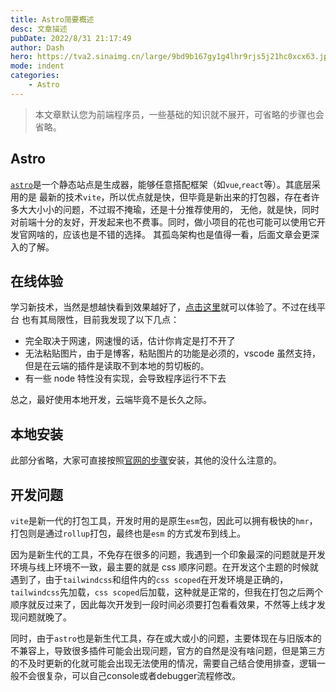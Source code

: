 ```yaml
---
title: Astro简要概述
desc: 文章描述
pubDate: 2022/8/31 21:17:49
author: Dash
hero: https://tva2.sinaimg.cn/large/9bd9b167gy1g4lhr9rjs5j21hc0xcx63.jpg
mode: indent
categories:
    - Astro
---
```


> 本文章默认您为前端程序员，一些基础的知识就不展开，可省略的步骤也会省略。

## Astro

[`astro`](https://astro.build/)是一个静态站点是生成器，能够任意搭配框架（如`vue`,`react`等）。其底层采用的是
最新的技术`vite`，所以优点就是快，但毕竟是新出来的打包器，存在者许多大大小小的问题，不过瑕不掩瑜，还是十分推荐使用的，
无他，就是快，同时对前端十分的友好，开发起来也不费事。同时，做小项目的花也可能可以使用它开发官网啥的，应该也是不错的选择。
其孤岛架构也是值得一看，后面文章会更深入的了解。

## 在线体验

学习新技术，当然是想越快看到效果越好了，[点击这里](https://astro.new/basics?on=stackblitz)就可以体验了。不过在线平台
也有其局限性，目前我发现了以下几点：

-   完全取决于网速，网速慢的话，估计你肯定是打不开了
-   无法粘贴图片，由于是博客，粘贴图片的功能是必须的，vscode 虽然支持，但是在云端的插件是读取不到本地的剪切板的。
-   有一些 node 特性没有实现，会导致程序运行不下去

总之，最好使用本地开发，云端毕竟不是长久之际。

## 本地安装

此部分省略，大家可直接按照[官网的步骤](https://docs.astro.build/zh-cn/install/auto/)安装，其他的没什么注意的。

## 开发问题

`vite`是新一代的打包工具，开发时用的是原生`esm`包，因此可以拥有极快的`hmr`，打包则是通过`rollup`打包，最终也是`esm`
的方式发布到线上。

因为是新生代的工具，不免存在很多的问题，我遇到一个印象最深的问题就是开发环境与线上环境不一致，最主要的就是 css 顺序问题。在开发这个主题的时候就遇到了，由于`tailwindcss`和组件内的`css scoped`在开发环境是正确的，`tailwindcss`先加载，`css scoped`后加载，这种就是正常的，但我在打包之后两个顺序就反过来了，因此每次开发到一段时间必须要打包看看效果，不然等上线才发现问题就晚了。

同时，由于`astro`也是新生代工具，存在或大或小的问题，主要体现在与旧版本的不兼容上，导致很多插件可能会出现问题，官方的自然是没有啥问题，但是第三方的不及时更新的化就可能会出现无法使用的情况，需要自己结合使用排查，逻辑一般不会很复杂，可以自己console或者debugger流程修改。
